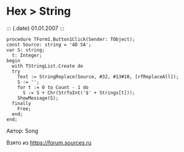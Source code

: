 Hex \> String
=============

::: {.date}
01.01.2007
:::

    procedure TForm1.Button1Click(Sender: TObject);
    const Source: string = '4D 5A';
    var S: string;
      t: Integer;
    begin
      with TStringList.Create do
      try
        Text := StringReplace(Source, #32, #13#10, [rfReplaceAll]);
        S := '';
        for t := 0 to Count - 1 do
          S := S + Chr(StrToInt('$' + Strings[t]));
        ShowMessage(S);
      finally
        Free;
      end;
    end;

Автор: Song

Взято из <https://forum.sources.ru>
